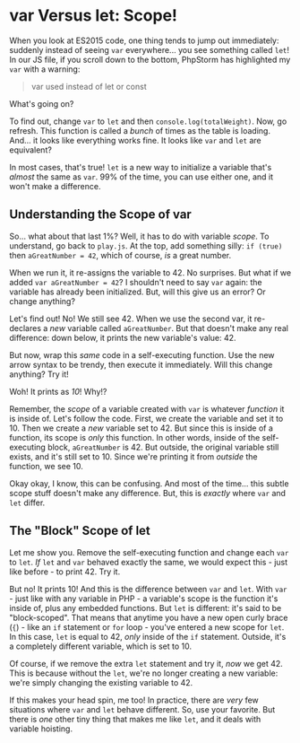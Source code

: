 # var Versus let: Scope!

When you look at ES2015 code, one thing tends to jump out immediately: suddenly
instead of seeing `var` everywhere... you see something called `let`! In our JS
file, if you scroll down to the bottom, PhpStorm has highlighted my `var` with a
warning:

> var used instead of let or const

What's going on?

To find out, change `var` to `let` and then `console.log(totalWeight)`. Now, go
refresh. This function is called a *bunch* of times as the table is loading. And...
it looks like everything works fine. It looks like `var` and `let` are equivalent?

In most cases, that's true! `let` is a new way to initialize a variable that's
*almost* the same as `var`. 99% of the time, you can use either one, and it won't
make a difference.

## Understanding the Scope of var

So... what about that last 1%? Well, it has to do with variable *scope*. To understand,
go back to `play.js`. At the top, add something silly: `if (true)` then `aGreatNumber = 42`,
which of course, *is* a great number.

When we run it, it re-assigns the variable to 42. No surprises. But what if we added
`var aGreatNumber = 42`? I shouldn't need to say `var` again: the variable has already
been initialized. But, will this give us an error? Or change anything?

Let's find out! No! We still see 42. When we use the second var, it re-declares
a *new* variable called `aGreatNumber`. But that doesn't make any real difference:
down below, it prints the new variable's value: 42.

But now, wrap this *same* code in a self-executing function. Use the new arrow syntax
to be trendy, then execute it immediately. Will this change anything? Try it!

Woh! It prints as *10*! Why!?

Remember, the *scope* of a variable created with `var` is whatever *function* it
is inside of. Let's follow the code. First, we create the variable and set it to 10.
Then we create a *new* variable set to 42. But since this is inside of a function,
its scope is *only* this function. In other words, inside of the self-executing
block, `aGreatNumber` is 42. But outside, the original variable still exists, and
it's still set to 10. Since we're printing it from *outside* the function, we see
10.

Okay okay, I know, this can be confusing. And most of the time... this subtle scope
stuff doesn't make any difference. But, this is *exactly* where `var` and `let` differ.

## The "Block" Scope of let

Let me show you. Remove the self-executing function and change each `var` to `let`.
*If* `let` and `var` behaved exactly the same, we would expect this - just like
before - to print 42. Try it.

But no! It prints 10! And this is the difference between `var` and `let`. With `var` -
just like with any variable in PHP - a variable's scope is the function it's inside
of, plus any embedded functions. But `let` is different: it's said to be "block-scoped".
That means that anytime you have a new open curly brace (`{`) - like an `if` statement
or `for` loop - you've entered a new scope for `let`. In this case, `let` is equal
to 42, *only* inside of the `if` statement. Outside, it's a completely different
variable, which is set to 10.

Of course, if we remove the extra `let` statement and try it, *now* we get 42. This
is because without the `let`, we're no longer creating a new variable: we're simply
changing the existing variable to 42.

If this makes your head spin, me too! In practice, there are *very* few situations
where `var` and `let` behave different. So, use your favorite. But there is *one*
other tiny thing that makes me like `let`, and it deals with variable hoisting.
